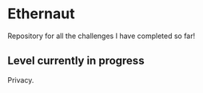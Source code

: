 # Ethernaut

Repository for all the challenges I have completed so far!

## Level currently in progress

Privacy.